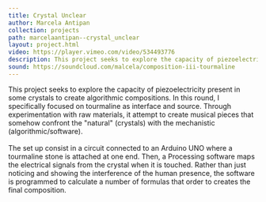 ```yaml
---
title: Crystal Unclear
author: Marcela Antipan
collection: projects
path: marcelaantipan--crystal_unclear
layout: project.html
video: https://player.vimeo.com/video/534493776
description: This project seeks to explore the capacity of piezoelectricity present in some crystals to create algorithmic compositions.
sound: https://soundcloud.com/malcela/composition-iii-tourmaline
---
```

This project seeks to explore the capacity of piezoelectricity present in some crystals to create algorithmic compositions.
In this round, I specifically focused on tourmaline as interface and source. Through experimentation with raw materials, it attempt to create musical pieces that somehow confront the "natural" (crystals) with the mechanistic (algorithmic/software). <br><br>The set up consist in a circuit connected to an Arduino UNO where a tourmaline stone is attached at one end. Then, a Processing software maps the electrical signals from the crystal when it is touched. Rather than just noticing and showing the interference of the human presence, the software is programmed to calculate a number of formulas that order to creates the final composition.
